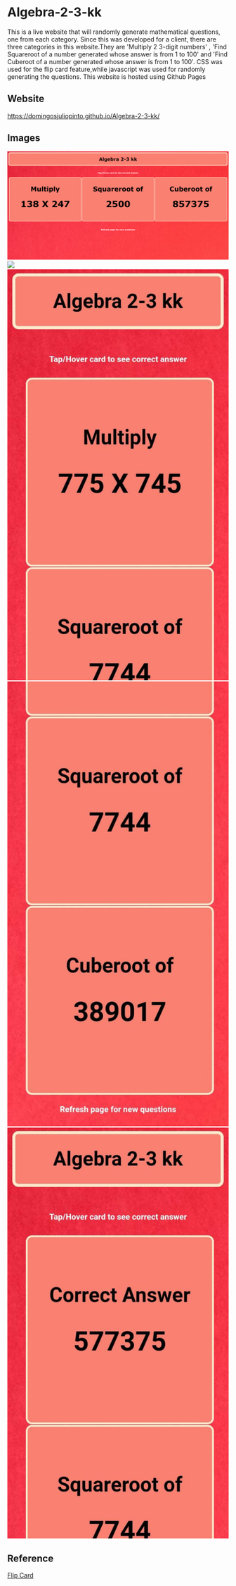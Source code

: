# Algebra-2-3-kk
This is a live website that will randomly generate mathematical questions, one from each category. Since this was developed for a client, there are three categories in this website.They are 'Multiply 2 3-digit numbers' , 'Find Squareroot of a number generated whose answer is from 1 to 100' and 'Find Cuberoot of a number generated whose answer is from 1 to 100'. CSS was used for the flip card feature,while javascript was used for randomly generating the questions. This website is hosted using Github Pages<br>

## Website
<a href="https://domingosjuliopinto.github.io/Algebra-2-3-kk/">https://domingosjuliopinto.github.io/Algebra-2-3-kk/</a>

## Images
![](screenshots/Capture1.PNG)
![](screenshots/Capture2.png)
![](screenshots/Capture3.jpeg)
![](screenshots/Capture4.jpeg)
![](screenshots/Capture5.jpeg)

## Reference
<a href="https://www.w3schools.com/howto/howto_css_flip_card.asp">Flip Card</a>